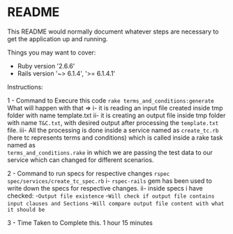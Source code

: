 # README

This README would normally document whatever steps are necessary to get the
application up and running.

Things you may want to cover:

* Ruby version
    '2.6.6'
* Rails version
    '~> 6.1.4', '>= 6.1.4.1'


Instructions:

1 - Command to Execure this code
    `rake terms_and_conditions:generate`
    What will happen with that =>
    i- it is reading an input file created inside tmp folder with name template.txt
    ii- it is creating an output file inside tmp folder with name `T&C.txt`, with desired output after processing the `template.txt` file.
    iii- All the processing is done inside a service named as `create_tc.rb` (here tc represents terms and conditions) which is called inside a rake task named as          
        `terms_and_conditions.rake` in which we are passing the test data to our service which can changed for different scenarios.

2 - Command to run specs for respective changes
    `rspec spec/services/create_tc_spec.rb`
    i- `rspec-rails` gem has been used to write down the specs for respective changes.
    ii- inside specs i have checked:
        -`Output file existence`
        -`Will check if output file contains input clauses and Sections`
        -`Will compare output file content with what it should be`

3 - Time Taken to Complete this.
    1 hour 15 minutes
